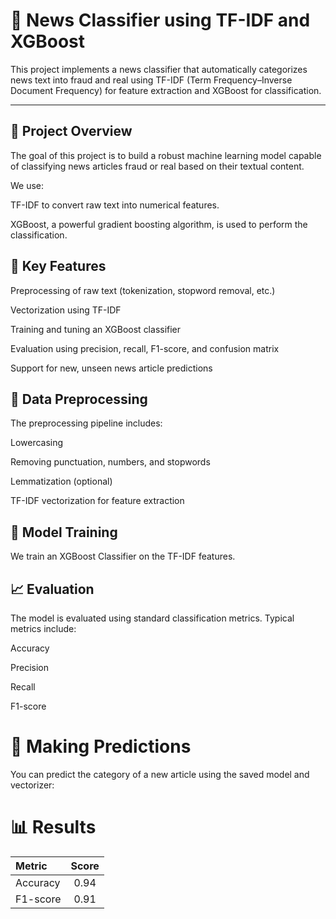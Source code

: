 # **📰 News Classifier using TF-IDF and XGBoost**

This project implements a news classifier that automatically categorizes news text into fraud and real using TF-IDF (Term Frequency–Inverse Document Frequency) for feature extraction and XGBoost for classification.

---

## 🚀 Project Overview

The goal of this project is to build a robust machine learning model capable of classifying news articles fraud or real based on their textual content.

We use:

TF-IDF to convert raw text into numerical features.

XGBoost, a powerful gradient boosting algorithm, is used to perform the classification.



## 🧠 Key Features

Preprocessing of raw text (tokenization, stopword removal, etc.)

Vectorization using TF-IDF

Training and tuning an XGBoost classifier

Evaluation using precision, recall, F1-score, and confusion matrix

Support for new, unseen news article predictions


## 🧹 Data Preprocessing

The preprocessing pipeline includes:

Lowercasing

Removing punctuation, numbers, and stopwords

Lemmatization (optional)

TF-IDF vectorization for feature extraction

## 🤖 Model Training

We train an XGBoost Classifier on the TF-IDF features.

## 📈 Evaluation

The model is evaluated using standard classification metrics.
Typical metrics include:

Accuracy

Precision

Recall

F1-score

# 🔮 Making Predictions

You can predict the category of a new article using the saved model and vectorizer:

# 📊 Results

| Metric   | Score |
| :------- | :---: |
| Accuracy |  0.94 |
| F1-score |  0.91 |

